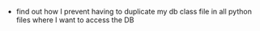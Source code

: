 - find out how I prevent having to duplicate my db class file in all python files where I want to access the DB 